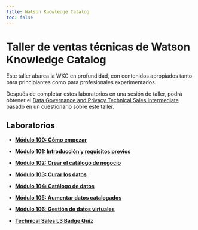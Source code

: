 ```yaml
---
title: Watson Knowledge Catalog
toc: false
---
```


# Taller de ventas técnicas de Watson Knowledge Catalog

Este taller abarca la WKC en profundidad, con contenidos apropiados tanto para principiantes como para profesionales experimentados.

Después de completar estos laboratorios en una sesión de taller, podrá obtener el [Data Governance and Privacy Technical Sales Intermediate](https://www.credly.com/org/ibm/badge/data-governance-and-privacy-technical-sales-intermediate) basado en un cuestionario sobre este taller.

## Laboratorios

- **[Módulo 100: Cómo empezar](/wkc/getting-started)**

- **[Módulo 101: Introducción y requisitos previos](/wkc/101)**

- **[Módulo 102: Crear el catálogo de negocio](/wkc/102)**

- **[Módulo 103: Curar los datos](/wkc/103)**

- **[Módulo 104: Catálogo de datos](/wkc/104)**

- **[Módulo 105: Aumentar datos catalogados](/wkc/105)**

- **[Módulo 106: Gestión de datos virtuales](/wkc/106)**

- **[Technical Sales L3 Badge Quiz](https://learn.ibm.com/course/view.php?id=11820)**

